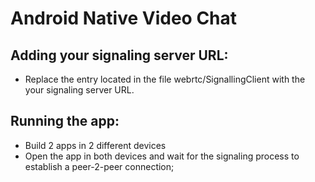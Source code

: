 Android Native Video Chat
=========================

## Adding your signaling server URL:
- Replace the entry <signaling-server-url> located in the file webrtc/SignallingClient with the your signaling server URL.


## Running the app:
- Build 2 apps in 2 different devices
- Open the app in both devices and wait for the signaling process to establish a peer-2-peer connection;



